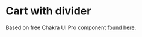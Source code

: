# Cart with divider

Based on free Chakra UI Pro component [found here](https://pro.chakra-ui.com/components/free#cart-with-divider).
